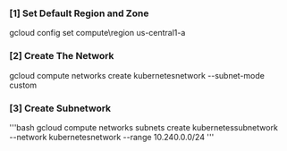 ### [1] Set Default Region and Zone
gcloud config set compute\region us-central1-a
### [2] Create The Network
gcloud compute networks create kubernetesnetwork --subnet-mode custom
### [3] Create Subnetwork
'''bash gcloud compute networks subnets create kubernetessubnetwork \
--network kubernetesnetwork
--range 10.240.0.0/24 '''

